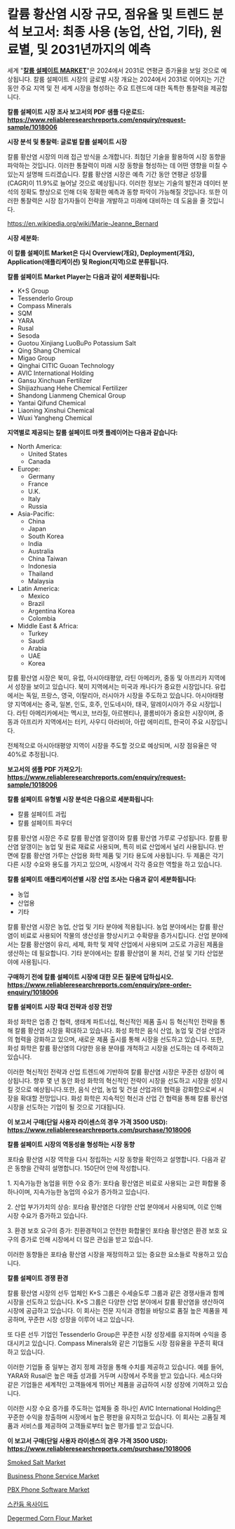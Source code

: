 <p><h1>칼륨 황산염 시장 규모, 점유율 및 트렌드 분석 보고서: 최종 사용 (농업, 산업, 기타), 원료별, 및 2031년까지의 예측</h1></p><p>세계 "<strong><a href="https://www.reliableresearchreports.com/potassium-sulfate-r1018006">칼륨 설페이트 MARKET</a></strong>"은 2024에서 2031로 연평균 증가율을 보일 것으로 예상됩니다. 칼륨 설페이트 시장의 글로벌 시장 개요는 2024에서 2031로 이어지는 기간 동안 주요 지역 및 전 세계 시장을 형성하는 주요 트렌드에 대한 독특한 통찰력을 제공합니다.</p>
<p><strong>칼륨 설페이트 시장 조사 보고서의 PDF 샘플 다운로드: <a href="https://www.reliableresearchreports.com/enquiry/request-sample/1018006">https://www.reliableresearchreports.com/enquiry/request-sample/1018006</a></strong></p>
<p><strong>시장 분석 및 통찰력: 글로벌 칼륨 설페이트 시장</strong></p>
<p><p>칼륨 황산염 시장의 미래 접근 방식을 소개합니다. 최첨단 기술을 활용하여 시장 동향을 파악하는 것입니다. 이러한 통찰력이 미래 시장 동향을 형성하는 데 어떤 영향을 미칠 수 있는지 설명해 드리겠습니다. 칼륨 황산염 시장은 예측 기간 동안 연평균 성장률(CAGR)이 11.9%로 늘어날 것으로 예상됩니다. 이러한 정보는 기술의 발전과 데이터 분석의 정확도 향상으로 인해 더욱 정확한 예측과 동향 파악이 가능해질 것입니다. 또한 이러한 통찰력은 시장 참가자들이 전략을 개발하고 미래에 대비하는 데 도움을 줄 것입니다.</p></p>
<p><a href="%7CAUTHORITHY_DOMAIN_URL%7C">https://en.wikipedia.org/wiki/Marie-Jeanne_Bernard</a></p>
<p><strong>시장 세분화:</strong></p>
<p><strong>이 칼륨 설페이트 Market은 다시 Overview(개요), Deployment(개요), Application(애플리케이션) 및 Region(지역)으로 분류됩니다.</strong></p>
<p><strong>칼륨 설페이트 Market Player는 다음과 같이 세분화됩니다:</strong></p>
<p><ul><li>K+S Group</li><li>Tessenderlo Group</li><li>Compass Minerals</li><li>SQM</li><li>YARA</li><li>Rusal</li><li>Sesoda</li><li>Guotou Xinjiang LuoBuPo Potassium Salt</li><li>Qing Shang Chemical</li><li>Migao Group</li><li>Qinghai CITIC Guoan Technology</li><li>AVIC International Holding</li><li>Gansu Xinchuan Fertilizer</li><li>Shijiazhuang Hehe Chemical Fertilizer</li><li>Shandong Lianmeng Chemical Group</li><li>Yantai Qifund Chemical</li><li>Liaoning Xinshui Chemical</li><li>Wuxi Yangheng Chemical</li></ul></p>
<p><strong>지역별로 제공되는 칼륨 설페이트 마켓 플레이어는 다음과 같습니다:</strong></p>
<p><ul>
    <li>
        North America:
        <ul>
            <li>United States</li>
            <li>Canada</li>
        </ul>
    </li>
    <li>
        Europe:
        <ul>
            <li>Germany</li>
            <li>France</li>
            <li>U.K.</li>
            <li>Italy</li>
            <li>Russia</li>
        </ul>
    </li>
    <li>
        Asia-Pacific:
        <ul>
            <li>China</li>
            <li>Japan</li>
            <li>South Korea</li>
            <li>India</li>
            <li>Australia</li>
            <li>China Taiwan</li>
            <li>Indonesia</li>
            <li>Thailand</li>
            <li>Malaysia</li>
        </ul>
    </li>
    <li>
        Latin America:
        <ul>
            <li>Mexico</li>
            <li>Brazil</li>
            <li>Argentina Korea</li>
            <li>Colombia</li>
        </ul>
    </li>
    <li>
        Middle East & Africa:
        <ul>
            <li>Turkey</li>
            <li>Saudi</li>
            <li>Arabia</li>
            <li>UAE</li>
            <li>Korea</li>
        </ul>
    </li>
    </ul></p>
<p><p>칼륨 황산염 시장은 북미, 유럽, 아시아태평양, 라틴 아메리카, 중동 및 아프리카 지역에서 성장을 보이고 있습니다. 북미 지역에서는 미국과 캐나다가 중요한 시장입니다. 유럽에서는 독일, 프랑스, 영국, 이탈리아, 러시아가 시장을 주도하고 있습니다. 아시아태평양 지역에서는 중국, 일본, 인도, 호주, 인도네시아, 태국, 말레이시아가 주요 시장입니다. 라틴 아메리카에서는 멕시코, 브라질, 아르헨티나, 콜롬비아가 중요한 시장이며, 중동과 아프리카 지역에서는 터키, 사우디 아라비아, 아랍 에미리트, 한국이 주요 시장입니다.</p><p>전체적으로 아시아태평양 지역이 시장을 주도할 것으로 예상되며, 시장 점유율은 약 40%로 추정됩니다.</p></p>
<p><strong>보고서의 샘플 PDF 가져오기: <a href="https://www.reliableresearchreports.com/enquiry/request-sample/1018006">https://www.reliableresearchreports.com/enquiry/request-sample/1018006</a></strong></p>
<p><strong>칼륨 설페이트 유형별 시장 분석은 다음으로 세분화됩니다:</strong></p>
<p><ul><li>칼륨 설페이트 과립</li><li>칼륨 설페이트 파우더</li></ul></p>
<p><p>칼륨 황산염 시장은 주로 칼륨 황산염 알갱이와 칼륨 황산염 가루로 구성됩니다. 칼륨 황산염 알갱이는 농업 및 원료 재료로 사용되며, 특히 비료 산업에서 널리 사용됩니다. 반면에 칼륨 황산염 가루는 산업용 화학 제품 및 기타 용도에 사용됩니다. 두 제품은 각기 다른 시장 수요와 용도를 가지고 있으며, 시장에서 각각 중요한 역할을 하고 있습니다.</p></p>
<p><strong>칼륨 설페이트 애플리케이션별 시장 산업 조사는 다음과 같이 세분화됩니다:</strong></p>
<p><ul><li>농업</li><li>산업용</li><li>기타</li></ul></p>
<p><p>칼륨 황산염 시장은 농업, 산업 및 기타 분야에 적용됩니다. 농업 분야에서는 칼륨 황산염이 비료로 사용되어 작물의 생산성을 향상시키고 수확량을 증가시킵니다. 산업 분야에서는 칼륨 황산염이 유리, 세제, 화학 및 제약 산업에서 사용되며 고도로 가공된 제품을 생산하는 데 필요합니다. 기타 분야에서는 칼륨 황산염이 물 처리, 건설 및 기타 산업분야에 사용됩니다.</p></p>
<p><strong>구매하기 전에 칼륨 설페이트 시장에 대한 모든 질문에 답하십시오. <a href="https://www.reliableresearchreports.com/enquiry/pre-order-enquiry/1018006">https://www.reliableresearchreports.com/enquiry/pre-order-enquiry/1018006</a></strong></p>
<p><strong>칼륨 설페이트 시장 확대 전략과 성장 전망</strong></p>
<p><p>화성 화학은 업종 간 협력, 생태계 파트너십, 혁신적인 제품 출시 등 혁신적인 전략을 통해 칼륨 황산염 시장을 확대하고 있습니다. 화성 화학은 음식 산업, 농업 및 건설 산업과의 협력을 강화하고 있으며, 새로운 제품 출시를 통해 시장을 선도하고 있습니다. 또한, 화성 화학은 칼륨 황산염의 다양한 응용 분야를 개척하고 시장을 선도하는 데 주력하고 있습니다.</p><p>이러한 혁신적인 전략과 산업 트렌드에 기반하여 칼륨 황산염 시장은 꾸준한 성장이 예상됩니다. 향후 몇 년 동안 화성 화학의 혁신적인 전략이 시장을 선도하고 시장을 성장시킬 것으로 예상됩니다.또한, 음식 산업, 농업 및 건설 산업과의 협력을 강화함으로써 시장을 확대할 전망입니다. 화성 화학은 지속적인 혁신과 산업 간 협력을 통해 칼륨 황산염 시장을 선도하는 기업이 될 것으로 기대됩니다.</p></p>
<p><strong>이 보고서 구매(단일 사용자 라이센스의 경우 가격 3500 USD): <a href="https://www.reliableresearchreports.com/purchase/1018006">https://www.reliableresearchreports.com/purchase/1018006</a></strong></p>
<p><strong>칼륨 설페이트 시장의 역동성을 형성하는 시장 동향</strong></p>
<p><p>포타슘 황산염 시장 역학을 다시 정립하는 시장 동향을 확인하고 설명합니다. 다음과 같은 동향을 간략히 설명합니다. 150단어 안에 작성합니다.</p><p>1. 지속가능한 농업을 위한 수요 증가: 포타슘 황산염은 비료로 사용되는 교란 화합물 중 하나이며, 지속가능한 농업의 수요가 증가하고 있습니다.</p><p>2. 산업 부가가치의 상승: 포타슘 황산염은 다양한 산업 분야에서 사용되며, 이로 인해 시장 수요가 증가하고 있습니다.</p><p>3. 환경 보호 요구의 증가: 친환경적이고 안전한 화합물인 포타슘 황산염은 환경 보호 요구의 증가로 인해 시장에서 더 많은 관심을 받고 있습니다.</p><p>이러한 동향들은 포타슘 황산염 시장을 재정의하고 있는 중요한 요소들로 작용하고 있습니다.</p></p>
<p><strong>칼륨 설페이트 경쟁 환경</strong></p>
<p><p>칼륨 황산염 시장의 선두 업체인 K+S 그룹은 수세슬도루 그룹과 같은 경쟁사들과 함께 시장을 선도하고 있습니다. K+S 그룹은 다양한 산업 분야에서 칼륨 황산염을 생산하여 시장에 공급하고 있습니다. 이 회사는 전문 지식과 경험을 바탕으로 품질 높은 제품을 제공하며, 꾸준한 시장 성장을 이루어 내고 있습니다.</p><p>또 다른 선두 기업인 Tessenderlo Group은 꾸준한 시장 성장세를 유지하며 수익을 증대시키고 있습니다. Compass Minerals와 같은 기업들도 시장 점유율을 꾸준히 확대하고 있습니다.</p><p>이러한 기업들 중 일부는 경지 정제 과정을 통해 수치를 제공하고 있습니다. 예를 들어, YARA와 Rusal은 높은 매출 성과를 거두며 시장에서 주목을 받고 있습니다. 세소다와 같은 기업들은 세계적인 고객들에게 뛰어난 제품을 공급하여 시장 성장에 기여하고 있습니다.</p><p>이러한 시장 수요 증가를 주도하는 업체들 중 하나인 AVIC International Holding은 꾸준한 수익을 창출하며 시장에서 높은 평판을 유지하고 있습니다. 이 회사는 고품질 제품과 서비스를 제공하여 고객들로부터 높은 평가를 받고 있습니다.</p></p>
<p><strong>이 보고서 구매(단일 사용자 라이센스의 경우 가격 3500 USD): <a href="https://www.reliableresearchreports.com/purchase/1018006">https://www.reliableresearchreports.com/purchase/1018006</a></strong></p>
<p><p><a href="https://medium.com/@fosterfahey1016/smoked-salt-market-trends-and-analysis-opportunities-and-challenges-for-future-growth-2024-895717587eca">Smoked Salt Market</a></p><p><a href="https://github.com/ksleyeze/Market-Research-Report-List-1/blob/main/business-phone-service-market.md">Business Phone Service Market</a></p><p><a href="https://github.com/dylanObrien626/Market-Research-Report-List-1/blob/main/pbx-phone-software-market.md">PBX Phone Software Market</a></p><p><a href="https://github.com/shampaakter36/Market-Research-Report-List-2/blob/main/396916078498.md">스칸듐 옥사이드</a></p><p><a href="https://medium.com/@luke.bailey5468/global-degermed-corn-flour-industry-research-report-competitive-landscape-market-size-regional-98af98a37f9a">Degermed Corn Flour Market</a></p></p>